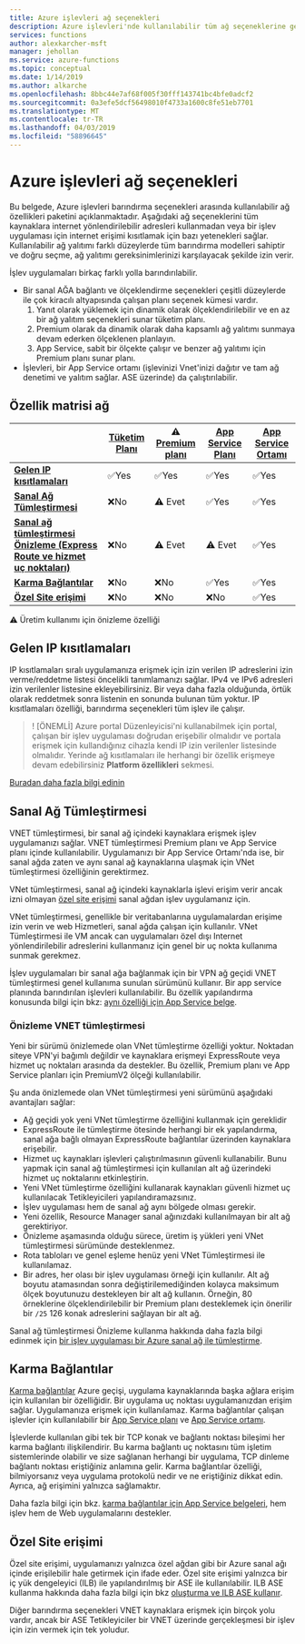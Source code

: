 ```yaml
---
title: Azure işlevleri ağ seçenekleri
description: Azure işlevleri'nde kullanılabilir tüm ağ seçeneklerine genel bakış
services: functions
author: alexkarcher-msft
manager: jehollan
ms.service: azure-functions
ms.topic: conceptual
ms.date: 1/14/2019
ms.author: alkarche
ms.openlocfilehash: 8bbc44e7af68f005f30fff143741bc4bfe0adcf2
ms.sourcegitcommit: 0a3efe5dcf56498010f4733a1600c8fe51eb7701
ms.translationtype: MT
ms.contentlocale: tr-TR
ms.lasthandoff: 04/03/2019
ms.locfileid: "58896645"
---
```

# <a name="azure-functions-networking-options"></a>Azure işlevleri ağ seçenekleri

Bu belgede, Azure işlevleri barındırma seçenekleri arasında kullanılabilir ağ özellikleri paketini açıklanmaktadır. Aşağıdaki ağ seçeneklerini tüm kaynaklara internet yönlendirilebilir adresleri kullanmadan veya bir işlev uygulaması için internet erişimi kısıtlamak için bazı yetenekleri sağlar. Kullanılabilir ağ yalıtımı farklı düzeylerde tüm barındırma modelleri sahiptir ve doğru seçme, ağ yalıtımı gereksinimlerinizi karşılayacak şekilde izin verir.

İşlev uygulamaları birkaç farklı yolla barındırılabilir.

* Bir sanal AĞA bağlantı ve ölçeklendirme seçenekleri çeşitli düzeylerde ile çok kiracılı altyapısında çalışan planı seçenek kümesi vardır.
    1. Yanıt olarak yüklemek için dinamik olarak ölçeklendirilebilir ve en az bir ağ yalıtım seçenekleri sunar tüketim planı.
    1. Premium olarak da dinamik olarak daha kapsamlı ağ yalıtımı sunmaya devam ederken ölçeklenen planlayın.
    1. App Service, sabit bir ölçekte çalışır ve benzer ağ yalıtımı için Premium planı sunar planı.
* İşlevleri, bir App Service ortamı (işlevinizi Vnet'inizi dağıtır ve tam ağ denetimi ve yalıtım sağlar. ASE üzerinde) da çalıştırılabilir.

## <a name="networking-feature-matrix"></a>Özellik matrisi ağ

|                |[Tüketim Planı](functions-scale.md#consumption-plan)|⚠ [Premium planı](functions-scale.md##premium-plan-public-preview)|[App Service Planı](functions-scale.md#app-service-plan)|[App Service Ortamı](../app-service/environment/intro.md)|
|----------------|-----------|----------------|---------|-----------------------|  
|[**Gelen IP kısıtlamaları**](#inbound-ip-restrictions)|✅Yes|✅Yes|✅Yes|✅Yes|
|[**Sanal Ağ Tümleştirmesi**](#vnet-integration)|❌No|⚠ Evet|✅Yes|✅Yes|
|[**Sanal ağ tümleştirmesi Önizleme (Express Route ve hizmet uç noktaları)**](#preview-vnet-integration)|❌No|⚠ Evet|⚠ Evet|✅Yes|
|[**Karma Bağlantılar**](#hybrid-connections)|❌No|❌No|✅Yes|✅Yes|
|[**Özel Site erişimi**](#private-site-access)|❌No| ❌No|❌No|✅Yes|

⚠ Üretim kullanımı için önizleme özelliği

## <a name="inbound-ip-restrictions"></a>Gelen IP kısıtlamaları

IP kısıtlamaları sıralı uygulamanıza erişmek için izin verilen IP adreslerini izin verme/reddetme listesi öncelikli tanımlamanızı sağlar. IPv4 ve IPv6 adresleri izin verilenler listesine ekleyebilirsiniz. Bir veya daha fazla olduğunda, örtük olarak reddetmek sonra listenin en sonunda bulunan tüm yoktur. IP kısıtlamaları özelliği, barındırma seçenekleri tüm işlev ile çalışır.

> ! [ÖNEMLİ] Azure portal Düzenleyicisi'ni kullanabilmek için portal, çalışan bir işlev uygulaması doğrudan erişebilir olmalıdır ve portala erişmek için kullandığınız cihazla kendi IP izin verilenler listesinde olmalıdır. Yerinde ağ kısıtlamaları ile herhangi bir özellik erişmeye devam edebilirsiniz **Platform özellikleri** sekmesi.

[Buradan daha fazla bilgi edinin](https://docs.microsoft.com/azure/app-service/app-service-ip-restrictions)

## <a name="vnet-integration"></a>Sanal Ağ Tümleştirmesi

VNET tümleştirmesi, bir sanal ağ içindeki kaynaklara erişmek işlev uygulamanızı sağlar. VNET tümleştirmesi Premium planı ve App Service planı içinde kullanılabilir. Uygulamanızı bir App Service Ortamı'nda ise, bir sanal ağda zaten ve aynı sanal ağ kaynaklarına ulaşmak için VNet tümleştirmesi özelliğinin gerektirmez.

VNet tümleştirmesi, sanal ağ içindeki kaynaklarla işlevi erişim verir ancak izni olmayan [özel site erişimi](#private-site-access) sanal ağdan işlev uygulamanız için.

VNet tümleştirmesi, genellikle bir veritabanlarına uygulamalardan erişime izin verin ve web Hizmetleri, sanal ağda çalışan için kullanılır. VNet Tümleştirmesi ile VM ancak can uygulamaları özel dışı Internet yönlendirilebilir adreslerini kullanmanız için genel bir uç nokta kullanıma sunmak gerekmez.

İşlev uygulamaları bir sanal ağa bağlanmak için bir VPN ağ geçidi VNET tümleştirmesi genel kullanıma sunulan sürümünü kullanır. Bir app service planında barındırılan işlevleri kullanılabilir. Bu özellik yapılandırma konusunda bilgi için bkz: [aynı özelliği için App Service belge](../app-service/web-sites-integrate-with-vnet.md#enabling-vnet-integration).

### <a name="preview-vnet-integration"></a>Önizleme VNET tümleştirmesi

Yeni bir sürümü önizlemede olan VNet tümleştirme özelliği yoktur. Noktadan siteye VPN'yi bağımlı değildir ve kaynaklara erişmeyi ExpressRoute veya hizmet uç noktaları arasında da destekler. Bu özellik, Premium planı ve App Service planları için PremiumV2 ölçeği kullanılabilir.

Şu anda önizlemede olan VNet tümleştirmesi yeni sürümünü aşağıdaki avantajları sağlar:

* Ağ geçidi yok yeni VNet tümleştirme özelliğini kullanmak için gereklidir
* ExpressRoute ile tümleştirme ötesinde herhangi bir ek yapılandırma, sanal ağa bağlı olmayan ExpressRoute bağlantılar üzerinden kaynaklara erişebilir.
* Hizmet uç kaynakları işlevleri çalıştırılmasının güvenli kullanabilir. Bunu yapmak için sanal ağ tümleştirmesi için kullanılan alt ağ üzerindeki hizmet uç noktalarını etkinleştirin.
* Yeni VNet tümleştirme özelliğini kullanarak kaynakları güvenli hizmet uç kullanılacak Tetikleyicileri yapılandıramazsınız. 
* İşlev uygulaması hem de sanal ağ aynı bölgede olması gerekir.
* Yeni özellik, Resource Manager sanal ağınızdaki kullanılmayan bir alt ağ gerektiriyor.
* Önizleme aşamasında olduğu sürece, üretim iş yükleri yeni VNet tümleştirmesi sürümünde desteklenmez.
* Rota tabloları ve genel eşleme henüz yeni VNet Tümleştirmesi ile kullanılamaz.
* Bir adres, her olası bir işlev uygulaması örneği için kullanılır. Alt ağ boyutu atamasından sonra değiştirilemediğinden kolayca maksimum ölçek boyutunuzu destekleyen bir alt ağ kullanın. Örneğin, 80 örneklerine ölçeklendirilebilir bir Premium planı desteklemek için önerilir bir `/25` 126 konak adreslerini sağlayan bir alt ağ.

Sanal ağ tümleştirmesi Önizleme kullanma hakkında daha fazla bilgi edinmek için [bir işlev uygulaması bir Azure sanal ağ ile tümleştirme](functions-create-vnet.md).

## <a name="hybrid-connections"></a>Karma Bağlantılar

[Karma bağlantılar](../service-bus-relay/relay-hybrid-connections-protocol.md) Azure geçişi, uygulama kaynaklarında başka ağlara erişim için kullanılan bir özelliğidir. Bir uygulama uç noktası uygulamanızdan erişim sağlar. Uygulamanıza erişmek için kullanılamaz. Karma bağlantılar çalışan işlevler için kullanılabilir bir [App Service planı](functions-scale.md#app-service-plan) ve [App Service ortamı](../app-service/environment/intro.md).

İşlevlerde kullanılan gibi tek bir TCP konak ve bağlantı noktası bileşimi her karma bağlantı ilişkilendirir. Bu karma bağlantı uç noktasını tüm işletim sistemlerinde olabilir ve size sağlanan herhangi bir uygulama, TCP dinleme bağlantı noktası eriştiğiniz anlamına gelir. Karma bağlantılar özelliği, bilmiyorsanız veya uygulama protokolü nedir ve ne eriştiğiniz dikkat edin. Ayrıca, ağ erişimini yalnızca sağlamaktır.

Daha fazla bilgi için bkz. [karma bağlantılar için App Service belgeleri](../app-service/app-service-hybrid-connections.md), hem işlev hem de Web uygulamalarını destekler.

## <a name="private-site-access"></a>Özel Site erişimi

Özel site erişimi, uygulamanızı yalnızca özel ağdan gibi bir Azure sanal ağı içinde erişilebilir hale getirmek için ifade eder. Özel site erişimi yalnızca bir iç yük dengeleyici (ILB) ile yapılandırılmış bir ASE ile kullanılabilir. ILB ASE kullanma hakkında daha fazla bilgi için bkz [oluşturma ve ILB ASE kullanır](../app-service/environment/create-ilb-ase.md).

Diğer barındırma seçenekleri VNET kaynaklara erişmek için birçok yolu vardır, ancak bir ASE Tetikleyiciler bir VNET üzerinde gerçekleşmesi bir işlev için izin vermek için tek yoludur.
